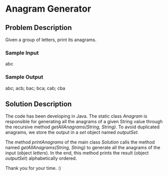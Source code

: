 # Anagram Generator

## Problem Description

Given a group of letters, print its anagrams.

### Sample Input

abc 

### Sample Output

abc; acb; bac; bca; cab; cba

## Solution Description

The code has been developing in Java. The static class _Anagram_ is responsible for generating all the anagrams of a given String value through the recursive method _getAllAnagrams(String, String)_. To avoid duplicated anagrams, we store the output in a _set_ object named _outputSet_. 

The method _printAnagrams_ of the main class _Solution_ calls the method named _getAllAnagrams(String, String)_ to generate all the anagrams of the input (object _letters_). In the end, this method prints the result (object _outputSet_) alphabetically ordered. 

Thank you for your time. :)
